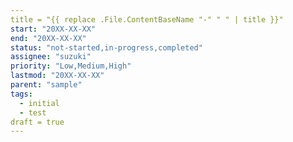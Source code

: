 ```yaml
---
title = "{{ replace .File.ContentBaseName "-" " " | title }}"
start: "20XX-XX-XX"
end: "20XX-XX-XX"
status: "not-started,in-progress,completed"
assignee: "suzuki"
priority: "Low,Medium,High"
lastmod: "20XX-XX-XX"
parent: "sample"
tags:
  - initial
  - test
draft = true
---
```

